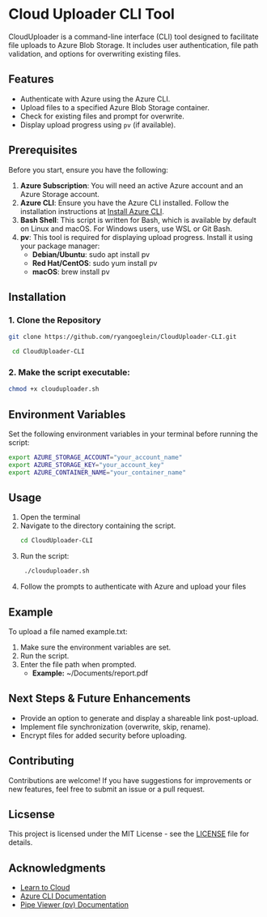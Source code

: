 # Cloud Uploader CLI Tool

CloudUploader is a command-line interface (CLI) tool designed to facilitate file uploads to Azure Blob Storage. It includes user authentication, file path validation, and options for overwriting existing files.


## Features
- Authenticate with Azure using the Azure CLI.
- Upload files to a specified Azure Blob Storage container.
- Check for existing files and prompt for overwrite.
- Display upload progress using `pv` (if available).

## Prerequisites
Before you start, ensure you have the following:

1. **Azure Subscription**: You will need an active Azure account and an Azure Storage account.
2. **Azure CLI**: Ensure you have the Azure CLI installed. Follow the installation instructions at [Install Azure CLI](https://docs.microsoft.com/en-us/cli/azure/install-azure-cli).
3. **Bash Shell**: This script is written for Bash, which is available by default on Linux and macOS. For Windows users, use WSL or Git Bash.
4. **pv**: This tool is required for displaying upload progress. Install it using your package manager:
   - **Debian/Ubuntu**: sudo apt install pv
   - **Red Hat/CentOS**: sudo yum install pv
   - **macOS**: brew install pv


## Installation

### 1. **Clone the Repository**
  ```bash
  git clone https://github.com/ryangoeglein/CloudUploader-CLI.git

   cd CloudUploader-CLI
  ```

### 2. **Make the script executable:**
  ```bash
  chmod +x clouduploader.sh
  ```

## Environment Variables
Set the following environment variables in your terminal before running the script:
```bash
export AZURE_STORAGE_ACCOUNT="your_account_name"
export AZURE_STORAGE_KEY="your_account_key"
export AZURE_CONTAINER_NAME="your_container_name"
```

## Usage

1. Open the terminal
2. Navigate to the directory containing the script.
    ```bash
   cd CloudUploader-CLI
    ```
4. Run the script:
   ```bash
    ./clouduploader.sh
   ```
5. Follow the prompts to authenticate with Azure and upload your files


## Example
To upload a file named example.txt:
1. Make sure the environment variables are set.
2. Run the script.
3. Enter the file path when prompted.
    - **Example:** ~/Documents/report.pdf

## Next Steps & Future Enhancements
- Provide an option to generate and display a shareable link post-upload.
- Implement file synchronization (overwrite, skip, rename).
- Encrypt files for added security before uploading.

## Contributing
Contributions are welcome! If you have suggestions for improvements or new features, feel free to submit an issue or a pull request.

## Licsense
This project is licensed under the MIT License - see the [LICENSE](https://github.com/ryangoeglein/CloudUploader-CLI/blob/eb6e8b0e21e962a2504d65e442f0a54887f4c346/License) file for details.

## Acknowledgments
- [Learn to Cloud](https://learntocloud.guide/phase1/)
- [Azure CLI Documentation](https://learn.microsoft.com/en-us/cli/azure/)
- [Pipe Viewer (pv) Documentation](https://www.ivarch.com/programs/quickref/pv.shtml)







